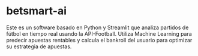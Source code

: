 # betsmart-ai
Este es un software basado en Python y Streamlit que analiza partidos de fútbol en tiempo real usando la API-Football. Utiliza Machine Learning para predecir apuestas rentables y calcula el bankroll del usuario para optimizar su estrategia de apuestas.
